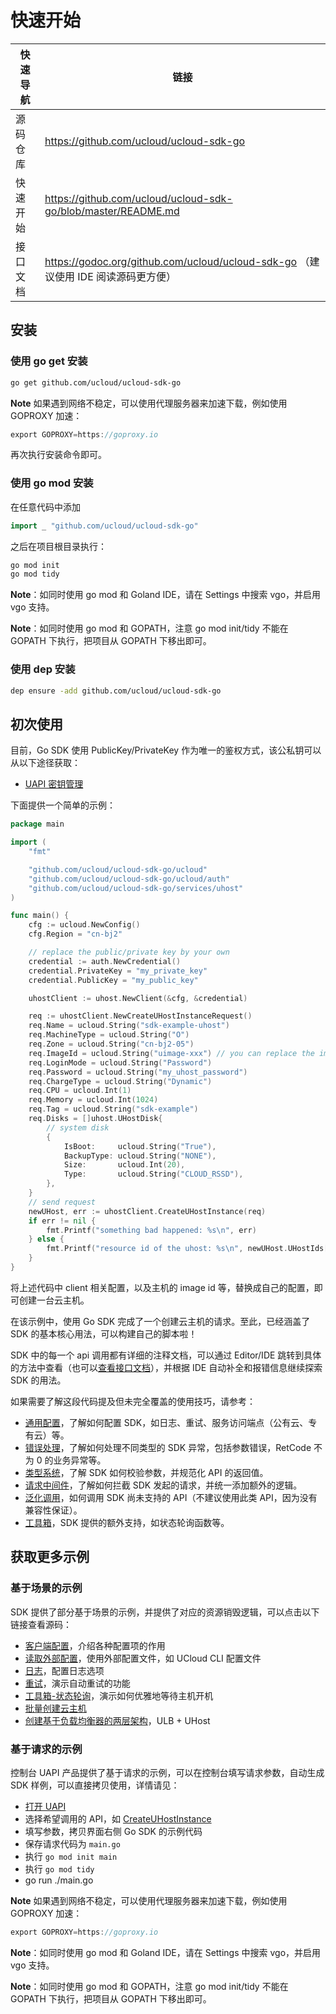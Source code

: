 

# 快速开始

| 快速导航 | 链接                                                         |
| -------- | ------------------------------------------------------------ |
| 源码仓库 | https://github.com/ucloud/ucloud-sdk-go                      |
| 快速开始 | https://github.com/ucloud/ucloud-sdk-go/blob/master/README.md |
| 接口文档 | https://godoc.org/github.com/ucloud/ucloud-sdk-go （建议使用 IDE 阅读源码更方便） |

## 安装

### 使用 go get 安装

```bash
go get github.com/ucloud/ucloud-sdk-go
```

**Note** 如果遇到网络不稳定，可以使用代理服务器来加速下载，例如使用 GOPROXY 加速：

```go
export GOPROXY=https://goproxy.io
```

再次执行安装命令即可。

### 使用 go mod 安装

在任意代码中添加

```go
import _ "github.com/ucloud/ucloud-sdk-go"
```

之后在项目根目录执行：

```bash
go mod init
go mod tidy
```

**Note**：如同时使用 go mod 和 Goland IDE，请在 Settings 中搜索 vgo，并启用 vgo 支持。

**Note**：如同时使用 go mod 和 GOPATH，注意 go mod init/tidy 不能在 GOPATH 下执行，把项目从 GOPATH 下移出即可。

### 使用 dep 安装

```bash
dep ensure -add github.com/ucloud/ucloud-sdk-go
```

## 初次使用

目前，Go SDK 使用 PublicKey/PrivateKey 作为唯一的鉴权方式，该公私钥可以从以下途径获取：

- [UAPI 密钥管理](https://console.ucloud.cn/uapi/apikey)

下面提供一个简单的示例：

```go
package main

import (
    "fmt"

    "github.com/ucloud/ucloud-sdk-go/ucloud"
    "github.com/ucloud/ucloud-sdk-go/ucloud/auth"
    "github.com/ucloud/ucloud-sdk-go/services/uhost"
)

func main() {
	cfg := ucloud.NewConfig()
	cfg.Region = "cn-bj2"

	// replace the public/private key by your own
	credential := auth.NewCredential()
	credential.PrivateKey = "my_private_key"
	credential.PublicKey = "my_public_key"

	uhostClient := uhost.NewClient(&cfg, &credential)

	req := uhostClient.NewCreateUHostInstanceRequest()
	req.Name = ucloud.String("sdk-example-uhost")
	req.MachineType = ucloud.String("O")
	req.Zone = ucloud.String("cn-bj2-05")
	req.ImageId = ucloud.String("uimage-xxx") // you can replace the image with an available id
	req.LoginMode = ucloud.String("Password")
	req.Password = ucloud.String("my_uhost_password")
	req.ChargeType = ucloud.String("Dynamic")
	req.CPU = ucloud.Int(1)
	req.Memory = ucloud.Int(1024)
	req.Tag = ucloud.String("sdk-example")
	req.Disks = []uhost.UHostDisk{
		// system disk
		{
			IsBoot:     ucloud.String("True"),
			BackupType: ucloud.String("NONE"),
			Size:       ucloud.Int(20),
			Type:       ucloud.String("CLOUD_RSSD"),
		},
	}
	// send request
	newUHost, err := uhostClient.CreateUHostInstance(req)
	if err != nil {
		fmt.Printf("something bad happened: %s\n", err)
	} else {
		fmt.Printf("resource id of the uhost: %s\n", newUHost.UHostIds[0])
	}
}
```

将上述代码中 client 相关配置，以及主机的 image id 等，替换成自己的配置，即可创建一台云主机。

在该示例中，使用 Go SDK 完成了一个创建云主机的请求。至此，已经涵盖了 SDK 的基本核心用法，可以构建自己的脚本啦！

SDK 中的每一个 api 调用都有详细的注释文档，可以通过 Editor/IDE 跳转到具体的方法中查看（也可以[查看接口文档](https://godoc.org/github.com/ucloud/ucloud-sdk-go)），并根据 IDE 自动补全和报错信息继续探索 SDK 的用法。

如果需要了解这段代码提及但未完全覆盖的使用技巧，请参考：

- [通用配置](opensdk-go/configure)，了解如何配置 SDK，如日志、重试、服务访问端点（公有云、专有云）等。
- [错误处理](opensdk-go/error)，了解如何处理不同类型的 SDK 异常，包括参数错误，RetCode 不为 0 的业务异常等。
- [类型系统](opensdk-go/typesystem)，了解 SDK 如何校验参数，并规范化 API 的返回值。
- [请求中间件](opensdk-go/middleware)，了解如何拦截 SDK 发起的请求，并统一添加额外的逻辑。
- [泛化调用](opensdk-go/generic)，如何调用 SDK 尚未支持的 API（不建议使用此类 API，因为没有兼容性保证）。
- [工具箱](opensdk-go/helpers)，SDK 提供的额外支持，如状态轮询函数等。

## 获取更多示例

### 基于场景的示例

SDK 提供了部分基于场景的示例，并提供了对应的资源销毁逻辑，可以点击以下链接查看源码：

- [客户端配置](https://github.com/ucloud/ucloud-sdk-go/tree/master/examples/configure)，介绍各种配置项的作用
- [读取外部配置](https://github.com/ucloud/ucloud-sdk-go/tree/master/examples/external)，使用外部配置文件，如 UCloud CLI 配置文件
- [日志](https://github.com/ucloud/ucloud-sdk-go/tree/master/examples/logging)，配置日志选项
- [重试](https://github.com/ucloud/ucloud-sdk-go/tree/master/examples/retry)，演示自动重试的功能
- [工具箱-状态轮询](https://github.com/ucloud/ucloud-sdk-go/tree/master/examples/wait)，演示如何优雅地等待主机开机 
- [批量创建云主机](https://github.com/ucloud/ucloud-sdk-go/tree/master/examples/uhost)
- [创建基于负载均衡器的两层架构](https://github.com/ucloud/ucloud-sdk-go/tree/master/examples/two-tier)，ULB + UHost

### 基于请求的示例

控制台 UAPI 产品提供了基于请求的示例，可以在控制台填写请求参数，自动生成 SDK 样例，可以直接拷贝使用，详情请见：

- [打开 UAPI](https://console.ucloud.cn/uapi/ucloudapi)
- 选择希望调用的 API，如 [CreateUHostInstance](https://console.ucloud.cn/uapi/detail?id=CreateUHostInstance)
- 填写参数，拷贝界面右侧 Go SDK 的示例代码
- 保存请求代码为 `main.go`
- 执行 `go mod init main`
- 执行 `go mod tidy`
- go run ./main.go

**Note** 如果遇到网络不稳定，可以使用代理服务器来加速下载，例如使用 GOPROXY 加速：

```go
export GOPROXY=https://goproxy.io
```

**Note**：如同时使用 go mod 和 Goland IDE，请在 Settings 中搜索 vgo，并启用 vgo 支持。

**Note**：如同时使用 go mod 和 GOPATH，注意 go mod init/tidy 不能在 GOPATH 下执行，把项目从 GOPATH 下移出即可。
